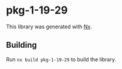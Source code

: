 # pkg-1-19-29

This library was generated with [Nx](https://nx.dev).

## Building

Run `nx build pkg-1-19-29` to build the library.
